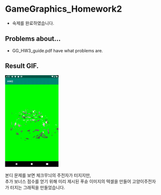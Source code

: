 # GameGraphics_Homework2
* 숙제를 완료하였습니다.

## Problems about...
* GG_HW3_guide.pdf have what problems are.

## Result GIF.
<img src="GameGraphics-Homework2/img/Mission_Complete.gif" width="175" height="300">

본디 문제를 보면 체크무늬의 주전자가 터지지만,\
추가 보너스 점수를 얻기 위해 미리 제시된 푸슌 이미지의 텍셀을 만들어 고양이주전자가 터지는 그래픽을 만들었습니다.
